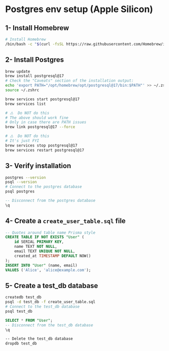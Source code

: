 # Postgres env setup (Apple Silicon)

## 1- Install Homebrew

```bash
# Install Homebrew
/bin/bash -c "$(curl -fsSL https://raw.githubusercontent.com/Homebrew/install/HEAD/install.sh)"
```

## 2- Install Postgres

```bash
brew update
brew install postgresql@17
# Check the "Caveats" section of the installation output:
echo 'export PATH="/opt/homebrew/opt/postgresql@17/bin:$PATH"' >> ~/.zshrc
source ~/.zshrc
```

```bash
brew services start postgresql@17
brew services list
```

```bash
# ⚠️  Do NOT do this
# The above should work fine
# Only in case there are PATH issues
brew link postgresql@17 --force
```

```bash
# ⚠️  Do NOT do this
# It's just FYI
brew services stop postgresql@17
brew services restart postgresql@17
```

## 3- Verify installation

```bash
postgres --version
psql --version
# Connect to the postgres database
psql postgres
```

```sql
-- Disconnect from the postgres database
\q
```

## 4- Create a `create_user_table.sql` file

```sql
-- Quotes around table name Prisma style
CREATE TABLE IF NOT EXISTS "User" (
    id SERIAL PRIMARY KEY,
    name TEXT NOT NULL,
    email TEXT UNIQUE NOT NULL,
    created_at TIMESTAMP DEFAULT NOW()
);
INSERT INTO "User" (name, email)
VALUES ('Alice', 'alice@example.com');
```

## 5- Create a test_db database

```bash
createdb test_db
psql -d test_db -f create_user_table.sql
# Connect to the test_db database
psql test_db
```

```sql
SELECT * FROM "User";
-- Disconnect from the test_db database
\q
```

```bash
-- Delete the test_db database
dropdb test_db
```
